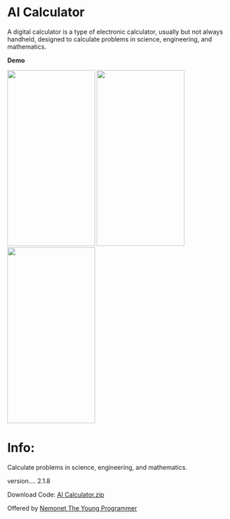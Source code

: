 # AI Calculator

A digital calculator is a type of electronic calculator, usually but not always handheld, designed to calculate problems in science, engineering, and mathematics. 

**Demo**

<img src="https://user-images.githubusercontent.com/79866006/140666210-6111b0e7-5d72-4a9b-abea-177fa59e78a3.jpg" width="200" height="400"/>  <img src="https://user-images.githubusercontent.com/79866006/140666232-feb5a9e2-d44a-4345-a6e5-578d9872923d.jpg" width="200" height="400"/>  <img src="https://user-images.githubusercontent.com/79866006/140666249-4261c77a-3e5c-44e6-a267-1fe4205cee50.jpg" width="200" height="400"/>






# Info:

Calculate problems in science, engineering, and mathematics.

version.... 2.1.8

Download Code:  [AI Calculator.zip](https://github.com/The-Young-Programmer/JavaScript-Codes/files/10814649/AI.Calculator.zip)


Offered by <a href="https://github.com/The-Young-Programmer/"> Nemonet The Young Programmer </a>





